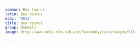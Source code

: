 ```yaml
---
common: Bos taurus
latin: Bos taurus
ncbi: '9913'
title: Bos taurus
group: Mammals
image: http://www.ncbi.nlm.nih.gov/Taxonomy/taxi/images/515

---
```

